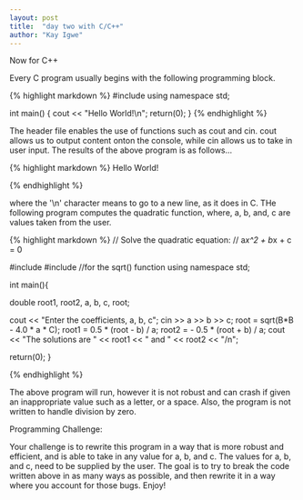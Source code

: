 ```yaml
---
layout: post
title:  "day two with C/C++"
author: "Kay Igwe"
---
```


Now for C++

Every C program usually begins with the following programming block.

{% highlight markdown %}
#include <iostream>
using namespace std;

int main()
{
  cout << "Hello World!\n";
  return(0);
}
{% endhighlight %}

The header file <iostream> enables the use of functions such as cout and cin. cout allows us to output content onton the console, while cin allows us to take in user input. The results of the above program is as follows...

{% highlight markdown %}
 Hello World!

{% endhighlight %}

where the '\n' character means to go to a new line, as it does in C.
THe following program computes the quadratic function, where, a, b, and, c are values taken from the user.

{% highlight markdown %}
// Solve the quadratic equation:
// a*x^2 + b*x + c = 0

#include <iostream>
#include <cmath>  //for the sqrt() function
using namespace std;

int main(){

  double root1, root2, a, b, c, root;

  cout << "Enter the coefficients, a, b, c";
  cin >> a >> b >> c;
  root = sqrt(B*B - 4.0 * a * C);
  root1 = 0.5 * (root - b) / a;
  root2 = - 0.5 * (root + b) / a;
  cout << "The solutions are " << root1 << " and " << root2 << "/n";

return(0);
}

{% endhighlight %}

The above program will run, however it is not robust and can crash if given an inappropriate value such as a letter, or a space. Also, the program is not written to handle division by zero.

Programming Challenge:

Your challenge is to rewrite this program in a way that is more robust and efficient, and is able to take in any value for a, b, and c. The values for a, b, and c, need to be supplied by the user. The goal is to try to break the code written above in as many ways as possible, and then rewrite it in a way where you account for those bugs. Enjoy!
